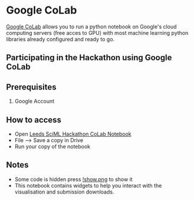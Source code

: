 # Google CoLab

[Google CoLab](https://colab.research.google.com) allows you to run a python notebook on Google's cloud computing servers (free acces to GPU) with most machine learning python libraries already configured and ready to go.

## Participating in the Hackathon using Google CoLab

## Prerequisites

1. Google Account

## How to access 

* Open [Leeds SciML Hackathon CoLab Notebook](https://colab.research.google.com/drive/1QTjEt8aO3KOqy0ejYtobs53ppiXwWWzO?usp=sharing)
* File --> Save a copy in Drive
* Run your copy of the notebook


## Notes

* Some code is hidden press [!show.png](show.png) to show it
* This notebook contains widgets to help  you interact with the visualisation and submission downloads.

 